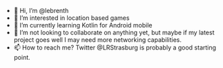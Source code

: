 - 👋 Hi, I’m @lebrenth
- 👀 I’m interested in location based games
- 🌱 I’m currently learning Kotlin for Android mobile
- 💞️ I’m not looking to collaborate on anything yet, but maybe if my latest project goes well I may need more networking capabilities.
- 📫 How to reach me? Twitter @LRStrasburg is probably a good starting point.

<!---
lebrenth/lebrenth is a ✨ special ✨ repository because its `README.md` (this file) appears on your GitHub profile.
You can click the Preview link to take a look at your changes.
--->
